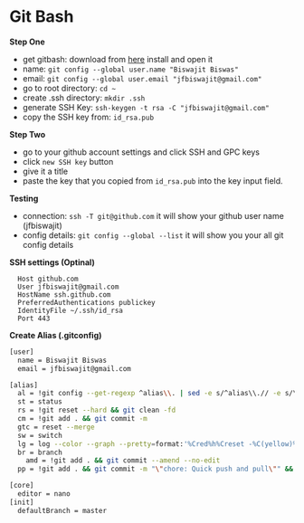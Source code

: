 # Git Bash

**Step One**

-   get gitbash: download from [here](https://git-scm.com/downloads) install and open it
-   name: `git config --global user.name "Biswajit Biswas"`
-   email: `git config --global user.email "jfbiswajit@gmail.com"`
-   go to root directory: `cd ~`
-   create .ssh directory: `mkdir .ssh`
-   generate SSH Key: `ssh-keygen -t rsa -C "jfbiswajit@gmail.com"`
-   copy the SSH key from: `id_rsa.pub`

**Step Two**

-   go to your github account settings and click SSH and GPC keys
-   click `new SSH key` button
-   give it a title
-   paste the key that you copied from `id_rsa.pub` into the key input field.

**Testing**

-   connection: `ssh -T git@github.com` it will show your github user name (jfbiswajit)
-   config details: `git config --global --list` it will show you your all git config details

**SSH settings (Optinal)**

```
  Host github.com
  User jfbiswajit@gmail.com
  HostName ssh.github.com
  PreferredAuthentications publickey
  IdentityFile ~/.ssh/id_rsa
  Port 443
```

**Create Alias (.gitconfig)**

```bash
[user]
  name = Biswajit Biswas
  email = jfbiswajit@gmail.com

[alias]
  al = !git config --get-regexp ^alias\\. | sed -e s/^alias\\.// -e s/\\ /\\ =\\ /
  st = status
  rs = !git reset --hard && git clean -fd
  cm = !git add . && git commit -m
  gtc = reset --merge
  sw = switch
  lg = log --color --graph --pretty=format:'%Cred%h%Creset -%C(yellow)%d%Creset %s %Cgreen(%cr) %C(bold blue)<%an>%Creset' --abbrev-commit
  br = branch
	amd = !git add . && git commit --amend --no-edit
  pp = !git add . && git commit -m "\"chore: Quick push and pull\"" && git push origin HEAD

[core]
  editor = nano
[init]
  defaultBranch = master
```
